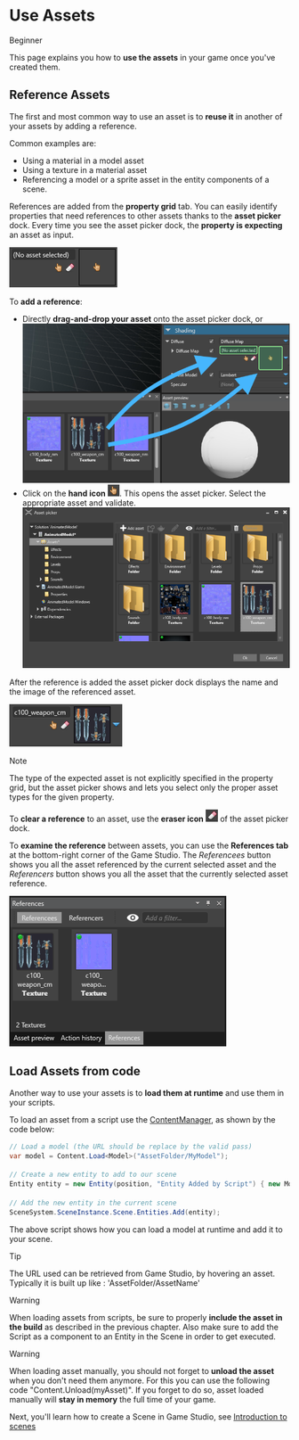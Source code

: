 # Use Assets

<span class="label label-doc-level">Beginner</span>

This page explains you how to **use the assets** in your game once you've created them.

## Reference Assets

The first and most common way to use an asset is to **reuse it** in another of your assets by adding a reference.

Common examples are:

* Using a material in a model asset
* Using a texture in a material asset
* Referencing a model or a sprite asset in the entity components of a scene.

References are added from the **property grid** tab.
You can easily identify properties that need references to other assets thanks to the **asset picker** dock.
Every time you see the asset picker dock, the **property is expecting** an asset as input. 

![Asset Picker](media/use-assets-asset-picker-dock.png)

To **add a reference**:
- Directly **drag-and-drop your asset** onto the asset picker dock, or
  ![Drag-and-drop an Asset](media/use-assets-drag-and-drop.png)
- Click on the **hand icon** ![](media/use-assets-hand-icon.png). This opens the asset picker. 
  Select the appropriate asset and validate.  
  ![Asset picker](media/use-assets-asset-picker.png)
  
After the reference is added the asset picker dock displays the name and the image of the referenced asset.

![Reference set in the asset picker dock](media/use-assets-reference-added.png)

> [!NOTE]
> The type of the expected asset is not explicitly specified in the property grid, 
> but the asset picker shows and lets you select only the proper asset types for the given property.

To **clear a reference** to an asset, use the **eraser icon** ![](media/use-assets-eraser.png) of the asset picker dock.

To **examine the reference** between assets, you can use the **References tab** at the bottom-right corner of the Game Studio.
The *Referencees* button shows you all the asset referenced by the current selected asset and 
the *Referencers* button shows you all the asset that the currently selected asset reference.

![References tab](media/use-assets-references-tab.png)

## Load Assets from code

Another way to use your assets is to **load them at runtime** and use them in your scripts.

To load an asset from a script use the [ContentManager](xref:SiliconStudio.Xenko.Engine.IScriptContext.Content), as shown by the code below:

```cs
// Load a model (the URL should be replace by the valid pass)
var model = Content.Load<Model>("AssetFolder/MyModel");

// Create a new entity to add to our scene
Entity entity = new Entity(position, "Entity Added by Script") { new ModelComponent { Model = model } };

// Add the new entity in the current scene
SceneSystem.SceneInstance.Scene.Entities.Add(entity);
```

The above script shows how you can load a model at runtime and add it to your scene.

> [!TIP]
> The URL used can be retrieved from Game Studio, by hovering an asset. 
> Typically it is built up like : 'AssetFolder/AssetName'

> [!WARNING] 
> When loading assets from scripts, be sure to properly **include the asset in the build** as described in the previous chapter.
> Also make sure to add the Script as a component to an Entity in the Scene in order to get executed.

> [!WARNING]
> When loading asset manually, you should not forget to **unload the asset** when you don't need them anymore.
> For this you can use the following code "Content.Unload(myAsset)".
> If you forget to do so, asset loaded manually will **stay in memory** the full time of your game.

Next, you'll learn how to create a Scene in Game Studio, see [Introduction to scenes](introduction-to-scenes.md)
